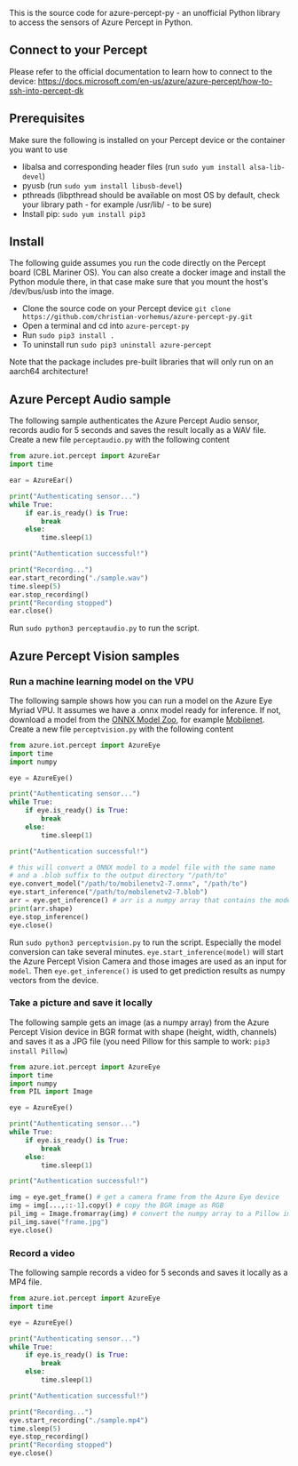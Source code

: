 This is the source code for azure-percept-py - an unofficial Python library to access the sensors of Azure Percept in Python.

## Connect to your Percept

Please refer to the official documentation to learn how to connect to the device: https://docs.microsoft.com/en-us/azure/azure-percept/how-to-ssh-into-percept-dk

## Prerequisites
Make sure the following is installed on your Percept device or the container you want to use
- libalsa and corresponding header files (run `sudo yum install alsa-lib-devel`)
- pyusb (run `sudo yum install libusb-devel`)
- pthreads (libpthread should be available on most OS by default, check your library path - for example /usr/lib/ - to be sure)
- Install pip: `sudo yum install pip3`

## Install
The following guide assumes you run the code directly on the Percept board (CBL Mariner OS). You can also create a docker image and install the Python module there, in that case make sure that you mount the host's /dev/bus/usb into the image.
- Clone the source code on your Percept device `git clone https://github.com/christian-vorhemus/azure-percept-py.git`
- Open a terminal and cd into `azure-percept-py`
- Run `sudo pip3 install .`
- To uninstall run `sudo pip3 uninstall azure-percept`

Note that the package includes pre-built libraries that will only run on an aarch64 architecture!

## Azure Percept Audio sample
The following sample authenticates the Azure Percept Audio sensor, records audio for 5 seconds and saves the result locally as a WAV file. Create a new file `perceptaudio.py` with the following content

```python
from azure.iot.percept import AzureEar
import time

ear = AzureEar()

print("Authenticating sensor...")
while True:
    if ear.is_ready() is True:
        break
    else:
        time.sleep(1)

print("Authentication successful!")

print("Recording...")
ear.start_recording("./sample.wav")
time.sleep(5)
ear.stop_recording()
print("Recording stopped")
ear.close()
```

Run `sudo python3 perceptaudio.py` to run the script.

## Azure Percept Vision samples
### Run a machine learning model on the VPU
The following sample shows how you can run a model on the Azure Eye Myriad VPU. It assumes we have a .onnx model ready for inference. If not, download a model from the [ONNX Model Zoo](https://github.com/onnx/models), for example [Mobilenet](https://github.com/onnx/models/raw/master/vision/classification/mobilenet/model/mobilenetv2-7.onnx). Create a new file `perceptvision.py` with the following content

```python
from azure.iot.percept import AzureEye
import time
import numpy

eye = AzureEye()

print("Authenticating sensor...")
while True:
    if eye.is_ready() is True:
        break
    else:
        time.sleep(1)

print("Authentication successful!")

# this will convert a ONNX model to a model file with the same name 
# and a .blob suffix to the output directory "/path/to"
eye.convert_model("/path/to/mobilenetv2-7.onnx", "/path/to") 
eye.start_inference("/path/to/mobilenetv2-7.blob")
arr = eye.get_inference() # arr is a numpy array that contains the model output
print(arr.shape)
eye.stop_inference()
eye.close()
```

Run `sudo python3 perceptvision.py` to run the script. Especially the model conversion can take several minutes. `eye.start_inference(model)` will start the Azure Percept Vision Camera and those images are used as an input for `model`. Then `eye.get_inference()` is used to get prediction results as numpy vectors from the device.

### Take a picture and save it locally
The following sample gets an image (as a numpy array) from the Azure Percept Vision device in BGR format with shape (height, width, channels) and saves it as a JPG file (you need Pillow for this sample to work: `pip3 install Pillow`)

```python
from azure.iot.percept import AzureEye
import time
import numpy
from PIL import Image

eye = AzureEye()

print("Authenticating sensor...")
while True:
    if eye.is_ready() is True:
        break
    else:
        time.sleep(1)

print("Authentication successful!")

img = eye.get_frame() # get a camera frame from the Azure Eye device
img = img[...,::-1].copy() # copy the BGR image as RGB
pil_img = Image.fromarray(img) # convert the numpy array to a Pillow image
pil_img.save("frame.jpg")
eye.close()
```
### Record a video
The following sample records a video for 5 seconds and saves it locally as a MP4 file.

```python
from azure.iot.percept import AzureEye
import time

eye = AzureEye()

print("Authenticating sensor...")
while True:
    if eye.is_ready() is True:
        break
    else:
        time.sleep(1)

print("Authentication successful!")

print("Recording...")
eye.start_recording("./sample.mp4")
time.sleep(5)
eye.stop_recording()
print("Recording stopped")
eye.close()
```
